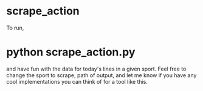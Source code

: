 
# scrape_action


To run, 

  # python scrape_action.py 


and have fun with the data for today's lines in a given sport. Feel free to change the sport to scrape, path of output, and let me know if you have any cool implementations you can think of for a tool like this. 


